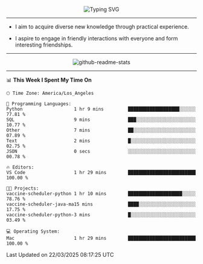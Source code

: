 <p align="center">
  <img src="https://readme-typing-svg.demolab.com?font=Fira+Code&weight=500&size=32&duration=2500&pause=1600&center=true&vCenter=true&random=false&width=1024&height=64&lines=Hi+there+%F0%9F%91%8B;I'm+delighted+you+could+make+it+here+%F0%9F%8E%89;I'm+Harry%2C+a+college+student+still+finding+my+way" alt="Typing SVG" />
</p>


---


- I aim to acquire diverse new knowledge through practical experience.

- I aspire to engage in friendly interactions with everyone and form interesting friendships.


---


<p align="center">
  <img src="https://github-readme-stats.vercel.app/api?username=Harry-Jing&show_icons=true" alt="github-readme-stats"/>
</p>


---

<!--START_SECTION:waka-->
📊 **This Week I Spent My Time On** 

```text
🕑︎ Time Zone: America/Los_Angeles

💬 Programming Languages: 
Python                   1 hr 9 mins         ███████████████████░░░░░░   77.81 % 
SQL                      9 mins              ███░░░░░░░░░░░░░░░░░░░░░░   10.77 % 
Other                    7 mins              ██░░░░░░░░░░░░░░░░░░░░░░░   07.89 % 
Text                     2 mins              █░░░░░░░░░░░░░░░░░░░░░░░░   02.75 % 
JSON                     0 secs              ░░░░░░░░░░░░░░░░░░░░░░░░░   00.78 % 

🔥 Editors: 
VS Code                  1 hr 29 mins        █████████████████████████   100.00 % 

🐱‍💻 Projects: 
vaccine-scheduler-python 1 hr 10 mins        ████████████████████░░░░░   78.76 % 
vaccine-scheduler-java-ma15 mins             ████░░░░░░░░░░░░░░░░░░░░░   17.75 % 
vaccine-scheduler-python-3 mins              █░░░░░░░░░░░░░░░░░░░░░░░░   03.49 % 

💻 Operating System: 
Mac                      1 hr 29 mins        █████████████████████████   100.00 % 
```


 Last Updated on 22/03/2025 08:17:25 UTC
<!--END_SECTION:waka-->
